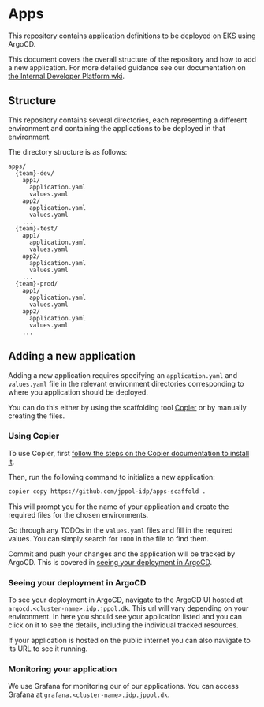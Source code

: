 # Apps

This repository contains application definitions to be deployed on EKS using
ArgoCD.

This document covers the overall structure of the repository and how to add a
new application. For more detailed guidance see our documentation on
[the Internal Developer Platform wki](https://github.com/jppol-idp/internal-developer-platform/wiki/IDP-documentation).

## Structure

This repository contains several directories, each representing a different
environment and containing the applications to be deployed in that environment.

The directory structure is as follows:

```
apps/
  {team}-dev/
    app1/
      application.yaml
      values.yaml
    app2/
      application.yaml
      values.yaml
    ...
  {team}-test/
    app1/
      application.yaml
      values.yaml
    app2/
      application.yaml
      values.yaml
    ...
  {team}-prod/
    app1/
      application.yaml
      values.yaml
    app2/
      application.yaml
      values.yaml
    ...
```

## Adding a new application

Adding a new application requires specifying an `application.yaml` and
`values.yaml` file in the relevant environment directories corresponding to
where you application should be deployed.

You can do this either by using the scaffolding tool
[Copier](https://copier.readthedocs.io/en/stable/#installation) or by manually
creating the files.

### Using Copier

To use Copier, first
[follow the steps on the Copier documentation to install it](https://copier.readthedocs.io/en/stable/#installation).

Then, run the following command to initialize a new application:

```bash
copier copy https://github.com/jppol-idp/apps-scaffold .
```

This will prompt you for the name of your application and create the required
files for the chosen environments.

Go through any TODOs in the `values.yaml` files and fill in the required values.
You can simply search for `TODO` in the file to find them.

Commit and push your changes and the application will be tracked by ArgoCD. This
is covered in
[seeing your deployment in ArgoCD](#seeing-your-deployment-in-argocd).

### Seeing your deployment in ArgoCD

To see your deployment in ArgoCD, navigate to the ArgoCD UI hosted at
`argocd.<cluster-name>.idp.jppol.dk`. This url will vary depending on your
environment. In here you should see your application listed and you can click on
it to see the details, including the individual tracked resources.

If your application is hosted on the public internet you can also navigate to
its URL to see it running.

### Monitoring your application

We use Grafana for monitoring our of our applications. You can access Grafana at
`grafana.<cluster-name>.idp.jppol.dk`.
